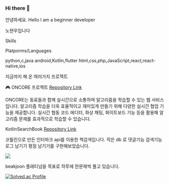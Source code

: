 ### Hi there 👋
안녕하세요.
Hello I am a beginner developer

노현우입니다

Skills

Platporms/Languages

python,c,java
android,Kotlin,flutter
html,css,php,JavaScript,react,react-native,ios


지금까지 해 온 여러가지 프로젝트


🎮 ONCORE 프로젝트
[Repository Link](https://github.com/Acacian/ONCORE)

ONCORE는 동료들과 함께 실시간으로 소통하며 알고리즘을 학습할 수 있는 웹 서비스입니다. 알고리즘 학습을 더욱 효율적이고 재미있게 만들기 위해 다양한 실시간 협업 기능을 제공합니다. 실시간 협동 코드 에디터, 화상 채팅, 화이트보드 기능 등을 활용해 알고리즘 문제를 효과적으로 학습할 수 있습니다.

KotlinSearchBook 
[Repository Link](https://github.com/woorog/KotlinSearchBook)

코틀린으로 만든 인터파크 api를 이용한 책검색입니다.
작은 db 로 댓글기능 검색기능 로그 남기기 평점 남기기를 구현해보았습니다.






<picture>
  <source
    srcset="https://github-readme-stats.vercel.app/api?username=woorog&show_icons=true&theme=dark"
    media="(prefers-color-scheme: dark)"
  />
  <source
    srcset="https://github-readme-stats.vercel.app/api?username=woorog&show_icons=true"
    media="(prefers-color-scheme: light), (prefers-color-scheme: no-preference)"
  />
  <img src="https://github-readme-stats.vercel.app/api?username=woorog&show_icons=true" />
</picture>




beakjoon 플래티넘을 목표로 하루에 한문제씩 풀고 있습니다.



[![Solved.ac Profile](http://mazassumnida.wtf/api/v2/generate_badge?boj=shgusdncjstk)](https://solved.ac/shgusdncjstk/)


